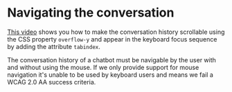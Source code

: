 # Navigating the conversation
[This video](https://www.youtube.com/watch?v=pHvMPSL_2CM) shows you how to make the conversation history scrollable using the CSS property `overflow-y` and appear in the keyboard focus sequence by adding the attribute `tabindex`.

The conversation history of a chatbot must be navigable by the user with and without using the mouse. If we only provide support for mouse navigation it's unable to be used by keyboard users and means we fail a WCAG 2.0 AA success criteria. 
